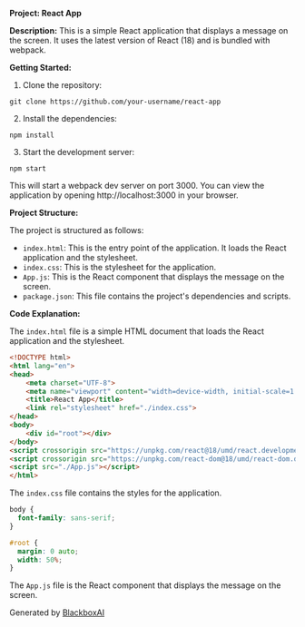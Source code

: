  **Project: React App**

**Description:**
This is a simple React application that displays a message on the screen. It uses the latest version of React (18) and is bundled with webpack.

**Getting Started:**

1. Clone the repository:
```
git clone https://github.com/your-username/react-app
```

2. Install the dependencies:
```
npm install
```

3. Start the development server:
```
npm start
```

This will start a webpack dev server on port 3000. You can view the application by opening http://localhost:3000 in your browser.

**Project Structure:**

The project is structured as follows:

- `index.html`: This is the entry point of the application. It loads the React application and the stylesheet.
- `index.css`: This is the stylesheet for the application.
- `App.js`: This is the React component that displays the message on the screen.
- `package.json`: This file contains the project's dependencies and scripts.

**Code Explanation:**

The `index.html` file is a simple HTML document that loads the React application and the stylesheet.

```html
<!DOCTYPE html>
<html lang="en">
<head>
    <meta charset="UTF-8">
    <meta name="viewport" content="width=device-width, initial-scale=1.0">
    <title>React App</title>
    <link rel="stylesheet" href="./index.css">
</head>
<body>
    <div id="root"></div>
</body>
<script crossorigin src="https://unpkg.com/react@18/umd/react.development.js"></script>
<script crossorigin src="https://unpkg.com/react-dom@18/umd/react-dom.development.js"></script>
<script src="./App.js"></script>
</html>
```

The `index.css` file contains the styles for the application.

```css
body {
  font-family: sans-serif;
}

#root {
  margin: 0 auto;
  width: 50%;
}
```

The `App.js` file is the React component that displays the message on the screen.

Generated by [BlackboxAI](https://www.blackbox.ai)